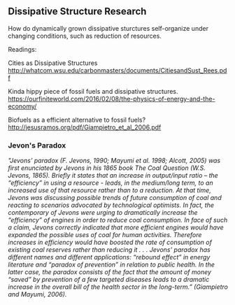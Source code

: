 ## Dissipative Structure Research

How do dynamically grown dissipative sturctures self-organize under changing conditions, such as reduction of resources.

Readings:

Cities as Dissipative Structures
http://whatcom.wsu.edu/carbonmasters/documents/CitiesandSust_Rees.pdf

Kinda hippy piece of fossil fuels and dissipative structures.
https://ourfiniteworld.com/2016/02/08/the-physics-of-energy-and-the-economy/

Biofuels as a efficient alternative to fossil fuels?
http://jesusramos.org/pdf/Giampietro_et_al_2006.pdf

### Jevon's Paradox

*"Jevons’ paradox (F. Jevons, 1990; Mayumi et al. 1998; Alcott, 2005) was first enunciated by Jevons in his 1865 book The Coal Question (W.S. Jevons, 1865). Briefly it states that an increase in output/input ratio – the “efficiency” in using a resource - leads, in the medium/long term, to an increased use of that resource rather than to a reduction. At that time, Jevons was discussing possible trends of future consumption of coal and reacting to scenarios advocated by technological optimists. In fact, the contemporary of Jevons were urging to dramatically increase the “efficiency” of engines in order to reduce coal consumption. In face of such a claim, Jevons correctly indicated that more efficient engines would have expanded the possible uses of coal for human activities. Therefore increases in efficiency would have boosted the rate of consumption of existing coal reserves rather than reducing it . . . Jevons’ paradox has different names and different applications: “rebound effect” in energy literature and “paradox of prevention” in relation to public health. In the latter case, the paradox consists of the fact that the amount of money “saved” by prevention of a few targeted diseases leads to a dramatic increase in the overall bill of the health sector in the long-term.” 
(Giampietro and Mayumi, 2006).*
